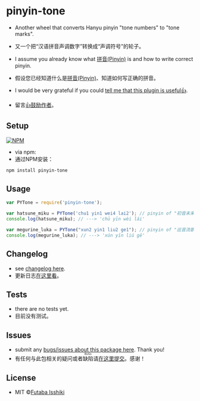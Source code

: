 # pinyin-tone

* Another wheel that converts Hanyu pinyin "tone numbers" to "tone marks".
* 又一个把“汉语拼音声调数字”转换成“声调符号”的轮子。

* I assume you already know what [拼音(Pinyin)](https://en.wikipedia.org/wiki/Pinyin) is and how to write correct pinyin.
* 假设您已经知道什么是[拼音(Pinyin)](https://en.wikipedia.org/wiki/Pinyin)、知道如何写正确的拼音。

* I would be very grateful if you could [tell me that this plugin is useful👍](https://github.com/issiki/pinyin-tone/issues/new?assignees=issiki&labels=good+first+issue&template=leave-a-message-for-futaba-isshiki.md&title=%F0%9F%91%8D).

* 留言[👍鼓励作者](https://github.com/issiki/pinyin-tone/issues/new?assignees=issiki&labels=good+first+issue&template=MESSAGE.md&title=%F0%9F%91%8D)。

## Setup

[![NPM](https://nodei.co/npm/pinyin-tone.png)](https://nodei.co/npm/pinyin-tone/)

* via npm:
* 通过NPM安装：

```bash
npm install pinyin-tone
```

## Usage

```javascript
var PYTone = require('pinyin-tone');

var hatsune_miku = PYTone('chu1 yin1 wei4 lai2'); // pinyin of "初音未来"
console.log(hatsune_miku); // ---> 'chū yīn wèi lái'

var megurine_luka = PYTone("xun2 yin1 liu2 ge1"); // pinyin of "巡音流歌"
console.log(megurine_luka); // ---> 'xún yīn liú gē'
```

## Changelog

* see [changelog here](https://github.com/issiki/pinyin-tone/blob/master/CHANGELOG.md).
* 更新日志[在这里看](https://github.com/issiki/pinyin-tone/blob/master/CHANGELOG.md)。

## Tests

* there are no tests yet.
* 目前没有测试。

## Issues

* submit any [bugs/issues about this package here](https://github.com/issiki/pinyin-tone/issues). Thank you!
* 有任何与此包相关的疑问或者<ruby><rb>缺陷</rb><rp>(</rp><rt>BUGs</rt><rp>)</rp></ruby>请[在这里提交](https://github.com/issiki/pinyin-tone/issues)。感谢！

## License

* MIT ©[Futaba Isshiki](https://futaba.love "一色双叶的笔记")
